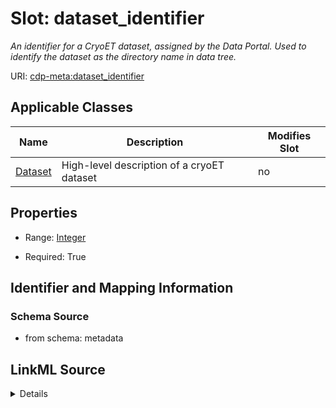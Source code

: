 # Slot: dataset_identifier


_An identifier for a CryoET dataset, assigned by the Data Portal. Used to identify the dataset as the directory name in data tree._



URI: [cdp-meta:dataset_identifier](metadatadataset_identifier)



<!-- no inheritance hierarchy -->




## Applicable Classes

| Name | Description | Modifies Slot |
| --- | --- | --- |
[Dataset](Dataset.md) | High-level description of a cryoET dataset |  no  |







## Properties

* Range: [Integer](Integer.md)

* Required: True





## Identifier and Mapping Information







### Schema Source


* from schema: metadata




## LinkML Source

<details>
```yaml
name: dataset_identifier
description: An identifier for a CryoET dataset, assigned by the Data Portal. Used
  to identify the dataset as the directory name in data tree.
from_schema: metadata
exact_mappings:
- cdp-common:dataset_identifier
rank: 1000
alias: dataset_identifier
owner: Dataset
domain_of:
- Dataset
range: integer
required: true
inlined: true
inlined_as_list: true

```
</details>